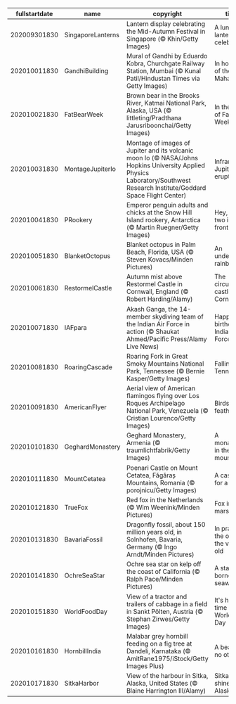 |fullstartdate|name|copyright|title|image|
|--|--|--|--|--|
202009301830|SingaporeLanterns|Lantern display celebrating the Mid-Autumn Festival in Singapore (© Khin/Getty Images)|A lunar lantern celebration|![](/en-IN/2020/10/202009301830SingaporeLanterns.jpg)|
202010011830|GandhiBuilding|Mural of Gandhi by Eduardo Kobra, Churchgate Railway Station, Mumbai (© Kunal Patil/Hindustan Times via Getty Images)|In honour of the Mahatma|![](/en-IN/2020/10/202010011830GandhiBuilding.jpg)|
202010021830|FatBearWeek|Brown bear in the Brooks River, Katmai National Park, Alaska, USA (© littleting/Pradthana Jarusriboonchai/Getty Images)|In the belly of Fat Bear Week|![](/en-IN/2020/10/202010021830FatBearWeek.jpg)|
202010031830|MontageJupiterIo|Montage of images of Jupiter and its volcanic moon Io (© NASA/Johns Hopkins University Applied Physics Laboratory/Southwest Research Institute/Goddard Space Flight Center)|Infrared Jupiter, erupting Io|![](/en-IN/2020/10/202010031830MontageJupiterIo.jpg)|
202010041830|PRookery|Emperor penguin adults and chicks at the Snow Hill Island rookery, Antarctica (© Martin Ruegner/Getty Images)|Hey, you two in the front!|![](/en-IN/2020/10/202010041830PRookery.jpg)|
202010051830|BlanketOctopus|Blanket octopus in Palm Beach, Florida, USA (© Steven Kovacs/Minden Pictures)|An underwater rainbow|![](/en-IN/2020/10/202010051830BlanketOctopus.jpg)|
202010061830|RestormelCastle|Autumn mist above Restormel Castle in Cornwall, England (© Robert Harding/Alamy)|The circular castle of Cornwall|![](/en-IN/2020/10/202010061830RestormelCastle.jpg)|
202010071830|IAFpara|Akash Ganga, the 14-member skydiving team of the Indian Air Force in action (© Shaukat Ahmed/Pacific Press/Alamy Live News)|Happy birthday, Indian Air Force|![](/en-IN/2020/10/202010071830IAFpara.jpg)|
202010081830|RoaringCascade|Roaring Fork in Great Smoky Mountains National Park, Tennessee (© Bernie Kasper/Getty Images)|Falling for Tennessee|![](/en-IN/2020/10/202010081830RoaringCascade.jpg)|
202010091830|AmericanFlyer|Aerial view of American flamingos flying over Los Roques Archipelago National Park, Venezuela (© Cristian Lourenco/Getty Images)|Birds of a feather|![](/en-IN/2020/10/202010091830AmericanFlyer.jpg)|
202010101830|GeghardMonastery|Geghard Monastery, Armenia (© traumlichtfabrik/Getty Images)|A monastery in the mountain|![](/en-IN/2020/10/202010101830GeghardMonastery.jpg)|
202010111830|MountCetatea|Poenari Castle on Mount Cetatea, Făgăraș Mountains, Romania (© porojnicu/Getty Images)|A castle fit for a count|![](/en-IN/2020/10/202010111830MountCetatea.jpg)|
202010121830|TrueFox|Red fox in the Netherlands (© Wim Weenink/Minden Pictures)|Fox in the marsh|![](/en-IN/2020/10/202010121830TrueFox.jpg)|
202010131830|BavariaFossil|Dragonfly fossil, about 150 million years old, in Solnhofen, Bavaria, Germany (© Ingo Arndt/Minden Pictures)|In praise of the old … the very old|![](/en-IN/2020/10/202010131830BavariaFossil.jpg)|
202010141830|OchreSeaStar|Ochre sea star on kelp off the coast of California (© Ralph Pace/Minden Pictures)|A star is borne by seaweed|![](/en-IN/2020/10/202010141830OchreSeaStar.jpg)|
202010151830|WorldFoodDay|View of a tractor and trailers of cabbage in a field in Sankt Pölten, Austria (© Stephan Zirwes/Getty Images)|It's harvest time on World Food Day|![](/en-IN/2020/10/202010151830WorldFoodDay.jpg)|
202010161830|HornbillIndia|Malabar grey hornbill feeding on a fig tree at Dandeli, Karnataka (© AmitRane1975/iStock/Getty Images Plus)|A beak like no other|![](/en-IN/2020/10/202010161830HornbillIndia.jpg)|
202010171830|SitkaHarbor|View of the harbour in Sitka, Alaska, United States (© Blaine Harrington III/Alamy)|Sitka shines on Alaska Day|![](/en-IN/2020/10/202010171830SitkaHarbor.jpg)|
